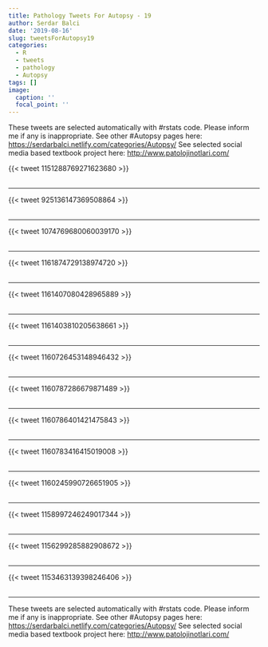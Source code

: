 ```yaml
---
title: Pathology Tweets For Autopsy - 19
author: Serdar Balci
date: '2019-08-16'
slug: tweetsForAutopsy19
categories:
  - R
  - tweets
  - pathology
  - Autopsy
tags: []
image:
  caption: ''
  focal_point: ''
---
```



These tweets are selected automatically with #rstats code. Please inform me if any is inappropriate.
See other #Autopsy pages here: https://serdarbalci.netlify.com/categories/Autopsy/ 
See selected social media based textbook project here: http://www.patolojinotlari.com/

{{< tweet 1151288769271623680 >}}
<br>
<br>
<hr>
{{< tweet 925136147369508864 >}}
<br>
<br>
<hr>
{{< tweet 1074769680060039170 >}}
<br>
<br>
<hr>
{{< tweet 1161874729138974720 >}}
<br>
<br>
<hr>
{{< tweet 1161407080428965889 >}}
<br>
<br>
<hr>
{{< tweet 1161403810205638661 >}}
<br>
<br>
<hr>
{{< tweet 1160726453148946432 >}}
<br>
<br>
<hr>
{{< tweet 1160787286679871489 >}}
<br>
<br>
<hr>
{{< tweet 1160786401421475843 >}}
<br>
<br>
<hr>
{{< tweet 1160783416415019008 >}}
<br>
<br>
<hr>
{{< tweet 1160245990726651905 >}}
<br>
<br>
<hr>
{{< tweet 1158997246249017344 >}}
<br>
<br>
<hr>
{{< tweet 1156299285882908672 >}}
<br>
<br>
<hr>
{{< tweet 1153463139398246406 >}}
<br>
<br>
<hr>


These tweets are selected automatically with #rstats code. Please inform me if any is inappropriate.
See other #Autopsy pages here: https://serdarbalci.netlify.com/categories/Autopsy/ 
See selected social media based textbook project here: http://www.patolojinotlari.com/
